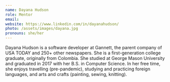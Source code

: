```yaml
---
name: Dayana Hudson
role: Mentor
email:
website: https://www.linkedin.com/in/dayanahudson/
photo: /assets/images/dayana.jpg
pronouns: she/her
---
```


Dayana Hudson is a software developer at Gannett, the parent company of USA TODAY and 250+ other newspapers. She is a first-generation college graduate, originally from Colombia. She studied at George Mason University and graduated in 2017 with her B.S. in Computer Science. In her free time, she enjoys travelling (pre-pandemic), studying and practicing foreign languages, and arts and crafts (painting, sewing, knitting).